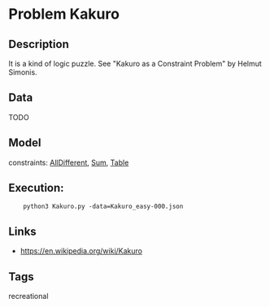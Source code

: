# Problem Kakuro
## Description
It is a kind of logic puzzle. See "Kakuro as a Constraint Problem" by Helmut Simonis.

## Data
 TODO

## Model
  constraints: [AllDifferent](http://pycsp.org/documentation/constraints/AllDifferent), [Sum](http://pycsp.org/documentation/constraints/Sum), [Table](http://pycsp.org/documentation/constraints/Table)

## Execution:
```
    python3 Kakuro.py -data=Kakuro_easy-000.json
```

## Links
 - https://en.wikipedia.org/wiki/Kakuro

## Tags
 recreational
